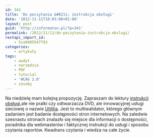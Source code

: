 ```yaml
---
id: 341
title: 'Do poczytania &#8211; instrukcja obsługi'
date: '2012-11-11T10:03:00+01:00'
layout: post
guid: 'http://informaton.pl/?p=341'
permalink: /2012/11/11/do-poczytania-instrukcja-obslugi/
restapi_import_id:
    - 5ca8405547793
categories:
    - artykuły
tags:
    - audyt
    - narzędzia
    - PDF
    - tutorial
    - 'WCAG 2.0'
    - zasoby
---
```


Na niedzielę mam kolejną propozycję. Zapraszam do lektury [instrukcji obsługi,](http://www.zsn.agh.edu.pl/utilitia/Publikacja_UTI.pdf)ale nie pralki czy odtwarzacza DVD, ale innowacyjnej usługi sieciowej o nazwie [Utilitia](http://validator.utilitia.pl). Jest to multiwalidator, którego głównym zadaniem jest badanie dostępności stron internetowych. Na zaledwie szesnastu stronach znalazło się miejsce dla informacji o dostępności, poradnika dla webmasterów i faktycznej instrukcji do usługi i sposobu czytania raportów. Kwadrans czytania i wiedza na całe życie.